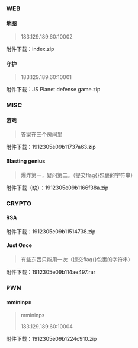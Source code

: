 ### WEB

#### 地图

> 183.129.189.60:10002

附件下载：index.zip



#### 守护

> 183.129.189.60:10001

附件下载：JS Planet defense game.zip



### MISC

#### 游戏

> 答案在三个房间里

附件下载：1912305e09b11737a63.zip



#### Blasting genius

> 爆炸第一，疑问第二。（提交flag{}包裹的字符串）

附件下载（缺）：1912305e09b1166f38a.zip



### CRYPTO

#### RSA

附件下载：1912305e09b11514738.zip



#### Just Once

> 有些东西只能用一次（提交flag{}包裹的字符串）

附件下载：1912305e09b114ae497.rar



### PWN

#### mmininps

> mmininps
>
> 183.129.189.60:10004

附件下载：1912305e09b1224c910.zip